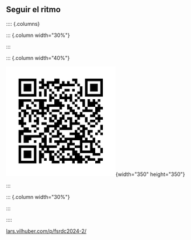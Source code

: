 ## Seguir el ritmo

:::: {.columns}

::: {.column width="30%"}

:::

::: {.column width="40%"}

![](images/qr-fsrdc2024-2.png){width="350" height="350"}


:::

::: {.column width="30%"}

:::

::::

[lars.vilhuber.com/p/fsrdc2024-2/](https://lars.vilhuber.com/p/fsrdc2024-2/)
